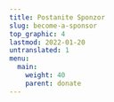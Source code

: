 ```yaml
---
title: Postanite Sponzor
slug: become-a-sponsor
top_graphic: 4
lastmod: 2022-01-20
untranslated: 1
menu:
  main:
    weight: 40
    parent: donate
---
```

